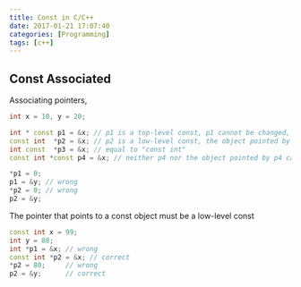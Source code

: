 ```yaml
---
title: Const in C/C++
date: 2017-01-21 17:07:40
categories: [Programming]
tags: [c++]
---
```


## Const Associated

Associating pointers, 
``` c++
int x = 10, y = 20;

int * const p1 = &x; // p1 is a top-level const, p1 cannot be changed, but not the object it points
const int  *p2 = &x; // p2 is a low-level const, the object pointed by p2 cannot be changed, but not p2
int const  *p3 = &x; // equal to "const int"
const int *const p4 = &x; // neither p4 nor the object pointed by p4 can be changed

*p1 = 0;
p1 = &y; // wrong
*p2 = 0; // wrong
p2 = &y;
```

The pointer that points to a const object must be a low-level const
``` c++
const int x = 99;
int y = 88;
int *p1 = &x; // wrong
const int *p2 = &x; // correct
*p2 = 80;     // wrong
p2 = &y;      // correct
```
